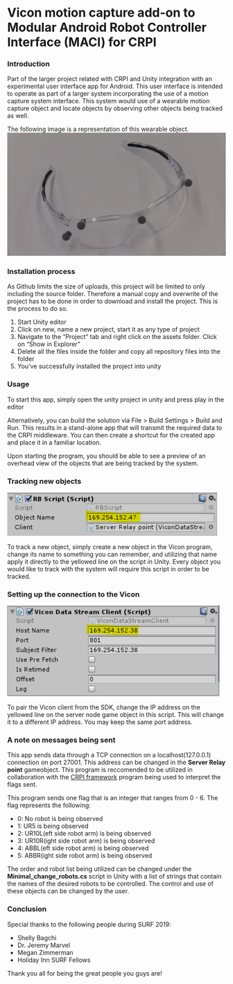 # Vicon motion capture add-on to Modular Android Robot Controller Interface (MACI) for CRPI 

### Introduction 
Part of the larger project related with CRPI and Unity integration with an experimental user interface app for Android. This user interface is intended to operate as part of a larger system incorporating the use of a motion capture system interface. This system would use of a wearable motion capture object and locate objects by observing other objects being tracked as well.

The following image is a representation of this wearable object. 
![alt-text](https://raw.githubusercontent.com/OvercodedStack/CRPI-UI-DOCUMENTATION-Summer-of-2019/master/Images/IMG_0007.JPG)

### Installation process

As Github limits the size of uploads, this project will be limited to only including the source folder. Therefore a manual copy and overwrite of the project has to be done in order to download and install the project. This is the process to do so. 
1.	Start Unity editor
2.	Click on new, name a new project, start it as any type of project 
3.	Navigate to the “Project” tab and right click on the assets folder. Click on “Show in Explorer” 
4.	Delete all the files inside the folder and copy all repository files into the folder
5.	You’ve successfully installed the project into unity

### Usage

To start this app, simply open the unity project in unity and press play in the editor  

Alternatively, you can build the solution via File > Build Settings > Build and Run. This results in a stand-alone app that will transmit the required data to the CRPI middleware. You can then create a shortcut for the created app and place it in a familiar location. 

Upon starting the program, you should be able to see a preview of an overhead view of the objects that are being tracked by the system. 

### Tracking new objects 

![alt-text](https://github.com/OvercodedStack/CRPI-UI-DOCUMENTATION-Summer-of-2019/blob/master/Images/Object%20tracking%20using%20Vicon.PNG?raw=true) 

To track a new object, simply create a new object in the Vicon program, change its name to something you can remember, and utilizing that name apply it directly to the yellowed line on the script in Unity. Every object you would like to track with the system will require this script in order to be tracked. 

### Setting up the connection to the Vicon 

![alt-text](https://github.com/OvercodedStack/CRPI-UI-DOCUMENTATION-Summer-of-2019/blob/master/Images/Vicon%20server%20connection.PNG?raw=true) 

To pair the Vicon client from the SDK, change the IP address on the yellowed line on the server node game object in this script. This will change it to a different IP address. You may keep the same port address.  

### A note on messages being sent

This app sends data through a TCP connection on a localhost(127.0.0.1) connection on port 27001. This address can be changed in the **Server Relay point** gameobject. This program is reccomended to be utilized in collaboration with the [CRPI framework](https://github.com/OvercodedStack/CRPI_MIDDLEWARE_INTEGRATION-Summer-of-2019-NIST) program being used to interpret the flags sent. 

This program sends one flag that is an integer that ranges from 0 - 6. The flag represents the following: 

- 0: No robot is being observed
- 1: UR5 is being observed
- 2: UR10L(eft side robot arm) is being observed
- 3: UR10R(ight side robot arm) is being observed
- 4: ABBL(eft side robot arm) is being observed
- 5: ABBR(ight side robot arm) is being observed

The order and robot list being utilized can be changed under the **Minimal_change_robots.cs** script in Unity with a list of strings that contain the names of the desired robots to be controlled. The control and use of these objects can be changed by the user. 

### Conclusion

Special thanks to the following people during SURF 2019:

- Shelly Bagchi
- Dr. Jeremy Marvel
- Megan Zimmerman
- Holiday Inn SURF Fellows

Thank you all for being the great people you guys are!
